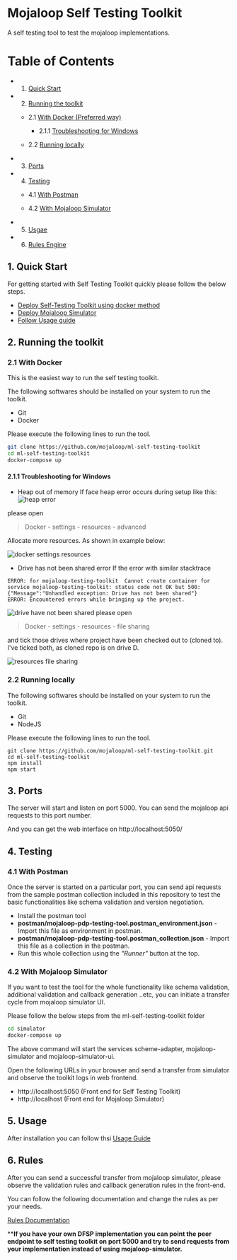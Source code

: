 Mojaloop Self Testing Toolkit
=============================

A self testing tool to test the mojaloop implementations.

Table of Contents
=================

- 1. [Quick Start](#1-quick-start)

- 2. [Running the toolkit](#2-running-the-toolkit)

  - 2.1 [With Docker (Preferred way)](#21-with-docker)
	
	- 2.1.1 [Troubleshooting for Windows](#211-troubleshooting-for-windows)

  - 2.2 [Running locally](#22-running-locally)

- 3. [Ports](#3-ports)

- 4. [Testing](#4-testing)

  - 4.1 [With Postman](#41-with-postman)

  - 4.2 [With Mojaloop Simulator](#42-with-mojaloop-simulator)

- 5. [Usgae](#5-usage)

- 6. [Rules Engine](#6-rules)

## 1. Quick Start

For getting started with Self Testing Toolkit quickly please follow the below steps.

* [Deploy Self-Testing Toolkit using docker method](#21-with-docker)
* [Deploy Mojaloop Simulator](#42-with-mojaloop-simulator)
* [Follow Usage guide](USAGE_GUIDE.md)


## 2. Running the toolkit

### 2.1 With Docker

This is the easiest way to run the self testing toolkit.

The following softwares should be installed on your system to run the toolkit.

* Git
* Docker

Please execute the following lines to run the tool.

```bash
git clone https://github.com/mojaloop/ml-self-testing-toolkit
cd ml-self-testing-toolkit
docker-compose up
```

#### 2.1.1 Troubleshooting for Windows

* Heap out of memory
If face heap error occurs during setup like this: 
  ![heap error](readme_images/heap_error_windows.jpg)

please open 
> Docker - settings - resources - advanced  

Allocate more resources. As shown in example below: 

  ![docker settings resources](readme_images/apply_and_restart.jpg)
  
* Drive has not been shared error
If the error with similar stacktrace 
```
ERROR: for mojaloop-testing-toolkit  Cannot create container for service mojaloop-testing-toolkit: status code not OK but 500: {"Message":"Unhandled exception: Drive has not been shared"}
ERROR: Encountered errors while bringing up the project.
```

  ![drive have not been shared](readme_images/drive_have_not_been_shared.jpg)
please open 
> Docker - settings - resources - file sharing

and tick those drives where project have been checked out to (cloned to). 
I've  ticked both, as cloned repo is on drive D. 

  ![resources file sharing](readme_images/local_drives_to_be_available.jpg)


### 2.2 Running locally

The following softwares should be installed on your system to run the toolkit.

* Git
* NodeJS
  
Please execute the following lines to run the tool.

```
git clone https://github.com/mojaloop/ml-self-testing-toolkit.git
cd ml-self-testing-toolkit
npm install
npm start
```

## 3. Ports

The server will start and listen on port 5000. You can send the mojaloop api requests to this port number.

And you can get the web interface on http://localhost:5050/

## 4. Testing

### 4.1 With Postman

Once the server is started on a particular port, you can send api requests from the sample postman collection included in this repository to test the basic functionalities like schema validation and version negotiation.

* Install the postman tool
* **postman/mojaloop-pdp-testing-tool.postman_environment.json** - Import this file as environment in postman.
* **postman/mojaloop-pdp-testing-tool.postman_collection.json** - Import this file as a collection in the postman.
* Run this whole collection using the *"Runner"* button at the top.

### 4.2 With Mojaloop Simulator

If you want to test the tool for the whole functionality like schema validation, additional validation and callback generation ..etc, you can initiate a transfer cycle from mojaloop simulator UI.

Please follow the below steps from the ml-self-testing-toolkit folder

```bash
cd simulator
docker-compose up
```

The above command will start the services scheme-adapter, mojaloop-simulator and mojaloop-simulator-ui.

Open the following URLs in your browser and send a transfer from simulator and observe the toolkit logs in web frontend.

* http://localhost:5050 (Front end for Self Testing Toolkit)
* http://localhost (Front end for Mojaloop Simulator)


## 5. Usage

After installation you can follow thsi [Usage Guide](USAGE_GUIDE.md)


## 6. Rules

After you can send a successful transfer from mojaloop simulator, please observe the validation rules and callback generation rules in the front-end.

You can follow the following documentation and change the rules as per your needs.

[Rules Documentation](RULES_ENGINE.md)

****If you have your own DFSP implementation you can point the peer endpoint to self testing toolkit on port 5000 and try to send requests from your implementation instead of using mojaloop-simulator.**
